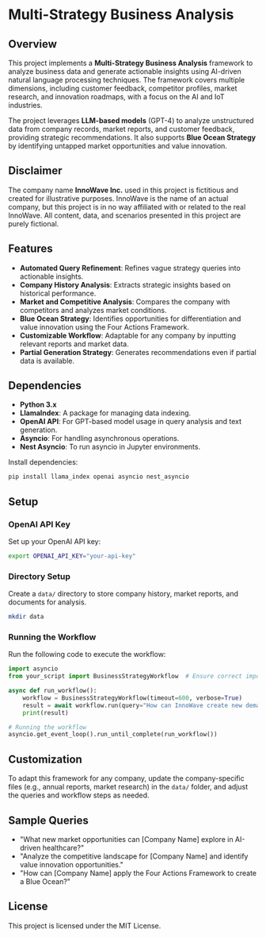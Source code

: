 # Multi-Strategy Business Analysis

## Overview

This project implements a **Multi-Strategy Business Analysis** framework to analyze business data and generate actionable insights using AI-driven natural language processing techniques. The framework covers multiple dimensions, including customer feedback, competitor profiles, market research, and innovation roadmaps, with a focus on the AI and IoT industries.

The project leverages **LLM-based models** (GPT-4) to analyze unstructured data from company records, market reports, and customer feedback, providing strategic recommendations. It also supports **Blue Ocean Strategy** by identifying untapped market opportunities and value innovation.

## Disclaimer

The company name **InnoWave Inc.** used in this project is fictitious and created for illustrative purposes. InnoWave is the name of an actual company, but this project is in no way affiliated with or related to the real InnoWave. All content, data, and scenarios presented in this project are purely fictional.

## Features

- **Automated Query Refinement**: Refines vague strategy queries into actionable insights.
- **Company History Analysis**: Extracts strategic insights based on historical performance.
- **Market and Competitive Analysis**: Compares the company with competitors and analyzes market conditions.
- **Blue Ocean Strategy**: Identifies opportunities for differentiation and value innovation using the Four Actions Framework.
- **Customizable Workflow**: Adaptable for any company by inputting relevant reports and market data.
- **Partial Generation Strategy**: Generates recommendations even if partial data is available.

## Dependencies

- **Python 3.x**
- **LlamaIndex**: A package for managing data indexing.
- **OpenAI API**: For GPT-based model usage in query analysis and text generation.
- **Asyncio**: For handling asynchronous operations.
- **Nest Asyncio**: To run asyncio in Jupyter environments.

Install dependencies:

```bash
pip install llama_index openai asyncio nest_asyncio
```

## Setup

### OpenAI API Key
Set up your OpenAI API key:

```bash
export OPENAI_API_KEY="your-api-key"
```

### Directory Setup
Create a `data/` directory to store company history, market reports, and documents for analysis.

```bash
mkdir data
```

### Running the Workflow

Run the following code to execute the workflow:

```python
import asyncio
from your_script import BusinessStrategyWorkflow  # Ensure correct import

async def run_workflow():
    workflow = BusinessStrategyWorkflow(timeout=600, verbose=True)
    result = await workflow.run(query="How can InnoWave create new demand in the IoT market?", company_id="innowave")
    print(result)

# Running the workflow
asyncio.get_event_loop().run_until_complete(run_workflow())
```

## Customization

To adapt this framework for any company, update the company-specific files (e.g., annual reports, market research) in the `data/` folder, and adjust the queries and workflow steps as needed.

## Sample Queries

- "What new market opportunities can [Company Name] explore in AI-driven healthcare?"
- "Analyze the competitive landscape for [Company Name] and identify value innovation opportunities."
- "How can [Company Name] apply the Four Actions Framework to create a Blue Ocean?"

## License

This project is licensed under the MIT License.

